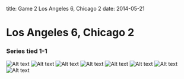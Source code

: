 title: Game 2 Los Angeles 6, Chicago 2
date: 2014-05-21

# Los Angeles 6, Chicago 2

### Series tied 1-1

![Alt text](https://s3.amazonaws.com/gifbase/hawks_kings/hawks_kings_1_game2_small.gif)
![Alt text](https://s3.amazonaws.com/gifbase/hawks_kings/hawks_kings_2_game2_small.gif)
![Alt text](https://s3.amazonaws.com/gifbase/hawks_kings/hawks_kings_3_game2_small.gif)
![Alt text](https://s3.amazonaws.com/gifbase/hawks_kings/hawks_kings_4_game2_small.gif)
![Alt text](https://s3.amazonaws.com/gifbase/hawks_kings/hawks_kings_5_game2_small.gif)
![Alt text](https://s3.amazonaws.com/gifbase/hawks_kings/hawks_kings_6_game2_small.gif)
![Alt text](https://s3.amazonaws.com/gifbase/hawks_kings/hawks_kings_7_game2_small.gif)
![Alt text](https://s3.amazonaws.com/gifbase/hawks_kings/hawks_kings_8_game2_small.gif)
